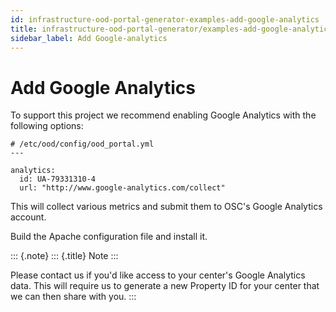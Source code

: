 ```yaml
---
id: infrastructure-ood-portal-generator-examples-add-google-analytics
title: infrastructure-ood-portal-generator/examples-add-google-analytics
sidebar_label: Add Google-analytics
---
```

Add Google Analytics
====================

To support this project we recommend enabling Google Analytics with the
following options:

``` {.yaml}
# /etc/ood/config/ood_portal.yml
---

analytics:
  id: UA-79331310-4
  url: "http://www.google-analytics.com/collect"
```

This will collect various metrics and submit them to OSC\'s Google
Analytics account.

Build the Apache configuration file and install it.

::: {.note}
::: {.title}
Note
:::

Please contact us if you\'d like access to your center\'s Google
Analytics data. This will require us to generate a new Property ID for
your center that we can then share with you.
:::
